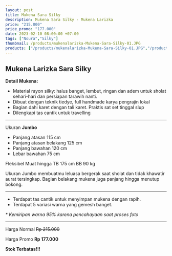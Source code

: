 ```yaml
---
layout: post
title: Mukena Sara Silky
description: Mukena Sara Silky - Mukena Larizka
price: "215.000"
price_promo: "177.000"
date: 2023-02-10 08:00:00 +07:00
tags: ["Noura","Silky"]
thumbnail: /products/mukenalarizka-Mukena-Sara-Silky-01.JPG
products: ["/products/mukenalarizka-Mukena-Sara-Silky-01.JPG","/products/mukenalarizka-Mukena-Sara-Silky-02.JPG","/products/mukenalarizka-Mukena-Sara-Silky-03.JPG","/products/mukenalarizka-Mukena-Sara-Silky-04.JPG","/products/mukenalarizka-Mukena-Sara-Silky-05.JPG","/products/mukenalarizka-Mukena-Sara-Silky-All-Variant.JPG"]
---
```


## Mukena Larizka Sara Silky ##

**Detail Mukena:**

* Material rayon silky: halus banget, lembut, ringan dan adem untuk sholat sehari-hari dan persiapan tarawih nanti.
* Dibuat dengan teknik tiedye, full handmade karya pengrajin lokal
* Bagian dahi karet dengan tali karet. Praktis sat set tinggal slup
* Dilengkapi tas cantik untuk travelling

---

Ukuran **Jumbo**

* Panjang atasan 115 cm
* Panjang atasan belakang 125 cm
* Panjang bawahan 120 cm
* Lebar bawahan 75 cm

Fleksibel Muat hingga TB 175 cm BB 90 kg

Ukuran Jumbo membuatmu leluasa bergerak saat sholat dan tidak khawatir aurat tersingkap. Bagian belakang mukena juga panjang hingga menutup bokong.

---

* Terdapat tas cantik untuk menyimpan mukena dengan rapih.
* Terdapat 5 variasi warna yang gemesh banget.

_* Kemiripan warna 95% karena pencahayaan saat proses foto_

---

Harga Normal ~~Rp 215.000~~

Harga Promo **Rp 177.000**

**Stok Terbatas!!!**
